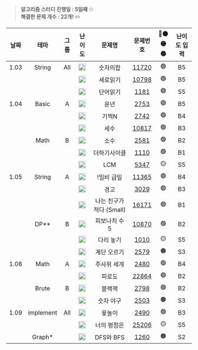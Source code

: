 > **알고리즘 스터디 진행일 : 5일째** ⏲
> </br>
> **해결한 문제 개수 : 22개!** ✏️

|  날짜  |     테마    |   그룹  |                                         난이도                                        |          문제명            |                    문제번호                    |  🔴🟠🟡🟢  | 난이도 입력 |
|:------:|:-----------:|:-------:|:-------------------------------------------------------------------------------------:|:--------------------------:|:----------------------------------------------:|:------:|:-----------:|
|  1.03  |    String   |   All   | <img   height="20px" width="20px"   src="https://static.solved.ac/tier_small/1.svg"/> |          숫자의합          | [11720](https://www.acmicpc.net/problem/11720) |    🟢   |      B5     |
|        |             |         | <img   height="20px" width="20px"   src="https://static.solved.ac/tier_small/1.svg"/> |          세로읽기          | [10798](https://www.acmicpc.net/problem/10798) |    🟢   |      B5     |
|        |             |         | <img   height="20px" width="20px"   src="https://static.solved.ac/tier_small/6.svg"/> |          단어읽기          |  [1181](https://www.acmicpc.net/problem/1181)  |    🟢   |      S5     |
|  1.04  |    Basic    |    A    | <img   height="20px" width="20px"   src="https://static.solved.ac/tier_small/1.svg"/> |            윤년            |  [2753](https://www.acmicpc.net/problem/2753)  |    🟢   |      B5     |
|        |             |         | <img   height="20px" width="20px"   src="https://static.solved.ac/tier_small/2.svg"/> |            기찍N           |  [2742](https://www.acmicpc.net/problem/2742)  |    🟢   |      B4     |
|        |             |         | <img   height="20px" width="20px"   src="https://static.solved.ac/tier_small/3.svg"/> |            세수            | [10817](https://www.acmicpc.net/problem/10817) |    🟢   |      B3     |
|        |     Math    |    B    | <img   height="20px" width="20px"   src="https://static.solved.ac/tier_small/4.svg"/> |            소수            |  [2581](https://www.acmicpc.net/problem/2581)  |    🟢   |      B2     |
|        |             |         | <img   height="20px" width="20px"   src="https://static.solved.ac/tier_small/5.svg"/> |        더하기사이클        |  [1110](https://www.acmicpc.net/problem/1110)  |    🟢   |      B1     |
|        |             |         | <img   height="20px" width="20px"   src="https://static.solved.ac/tier_small/6.svg"/> |             LCM            |  [5347](https://www.acmicpc.net/problem/5347)  |    🟡   |      S5     |
|  1.05  |    String   |    A    | <img   height="20px" width="20px"   src="https://static.solved.ac/tier_small/2.svg"/> |         !밀비 급일         | [11365](https://www.acmicpc.net/problem/11365) |    🟢   |      B4     |
|        |             |         | <img   height="20px" width="20px"   src="https://static.solved.ac/tier_small/3.svg"/> |            경고            |  [3029](https://www.acmicpc.net/problem/3029)  |    🟢   |      B3     |
|        |             |         | <img   height="20px" width="20px"   src="https://static.solved.ac/tier_small/5.svg"/> | 나는 친구가 적다   (Small) | [16171](https://www.acmicpc.net/problem/16171) |    🟢   |      B1     |
|        |     DP**    |    B    | <img   height="20px" width="20px"   src="https://static.solved.ac/tier_small/4.svg"/> |        피보나치 수 5       | [10870](https://www.acmicpc.net/problem/10870) |    🟢   |      B2     |
|        |             |         | <img   height="20px" width="20px"   src="https://static.solved.ac/tier_small/6.svg"/> |          다리 놓기         |  [1010](https://www.acmicpc.net/problem/1010)  |    🟡   |      S5     |
|        |             |         | <img   height="20px" width="20px"   src="https://static.solved.ac/tier_small/8.svg"/> |         계단 오르기        |  [2579](https://www.acmicpc.net/problem/2579)  |    🟠   |      S3     |
|  1.08  |     Math    |    A    | <img   height="20px" width="20px"   src="https://static.solved.ac/tier_small/2.svg"/> |         주사위 세개        |  [2480](https://www.acmicpc.net/problem/2480)  |    🟢   |      B4     |
|        |             |         | <img   height="20px" width="20px"   src="https://static.solved.ac/tier_small/4.svg"/> |           피로도           | [22864](https://www.acmicpc.net/problem/22864) |    🟢   |      B2     |
|        |    Brute    |    B    | <img   height="20px" width="20px"   src="https://static.solved.ac/tier_small/4.svg"/> |           블랙잭           |  [2798](https://www.acmicpc.net/problem/2798)  |    🟢   |      B2     |
|        |             |         | <img   height="20px" width="20px"   src="https://static.solved.ac/tier_small/8.svg"/> |          숫자 야구         |  [2503](https://www.acmicpc.net/problem/2503)  |    🟠   |      S3     |
|  1.09  |  implement  |   All   | <img   height="20px" width="20px"   src="https://static.solved.ac/tier_small/3.svg"/> |           윷놀이           |  [2490](https://www.acmicpc.net/problem/2490)  |    🟢   |      B3     |
|        |             |         | <img   height="20px" width="20px"   src="https://static.solved.ac/tier_small/6.svg"/> |         너의 평점은        | [25206](https://www.acmicpc.net/problem/25206) |    🟡   |      S5     |
|        |    Graph*   |         | <img   height="20px" width="20px"   src="https://static.solved.ac/tier_small/9.svg"/> |          DFS와 BFS         |  [1260](https://www.acmicpc.net/problem/1260)  |    🟠   |      S2     |
